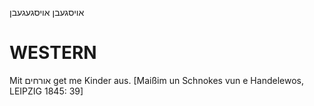 אויסגעבן
אויסגעגעבן

WESTERN
========

Mit אורחים get me Kinder aus.
[Maißim un Schnokes vun e Handelewos, LEIPZIG 1845: 39]